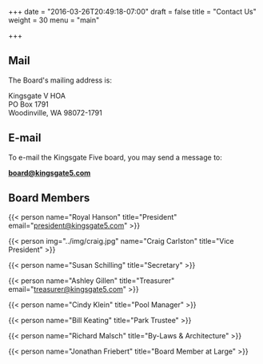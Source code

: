 +++
date = "2016-03-26T20:49:18-07:00"
draft = false
title = "Contact Us"
weight = 30
menu = "main"


+++

## Mail

The Board's mailing address is:

<div class="mail">
    Kingsgate V HOA<br />
    PO  Box 1791<br />
    Woodinville, WA 98072-1791<br />
</div>

## E-mail

To e-mail the Kingsgate Five board, you may send a message to:

**[board@kingsgate5.com](mailto:board@kingsgate5.com)**

## Board Members

{{< person name="Royal Hanson" title="President" email="president@kingsgate5.com" >}}

{{< person img="../img/craig.jpg" name="Craig Carlston" title="Vice President" >}}

{{< person name="Susan Schilling" title="Secretary" >}}

{{< person name="Ashley Gillen" title="Treasurer" email="treasurer@kingsgate5.com" >}}

{{< person name="Cindy Klein" title="Pool Manager" >}}

{{< person name="Bill Keating" title="Park Trustee" >}}

{{< person name="Richard Malsch" title="By-Laws & Architecture" >}}

{{< person name="Jonathan Friebert" title="Board Member at Large" >}}
